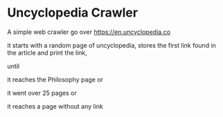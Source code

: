 # Uncyclopedia Crawler

A simple web crawler go over https://en.uncyclopedia.co

it starts with a random page of uncyclopedia,
stores the first link found in the article and print the link,

until 

it reaches the Philosophy page or 

it went over 25 pages or

it reaches a page without any link


